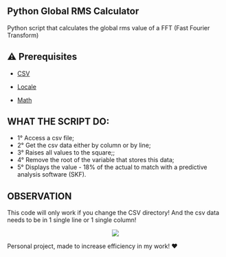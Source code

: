## Python Global RMS Calculator
Python script that calculates the global rms value of a FFT (Fast Fourier Transform)

## :warning: Prerequisites

- [CSV](https://docs.python.org/3/library/csv.html)

- [Locale](https://docs.python.org/3/library/locale.html)

- [Math](https://docs.python.org/3/library/math.html)

## WHAT THE SCRIPT DO:
- 1° Access a csv file;
- 2° Get the csv data either by column or by line;
- 3° Raises all values to the square;;
- 4° Remove the root of the variable that stores this data;
- 5° Displays the value - 18% of the actual to match with a predictive analysis software (SKF).

## OBSERVATION

This code will only work if you change the CSV directory! And the csv data needs to be in 1 single line or 1 single column!

<p align="center">
    <img src="https://github.com/iagoapiai/Global-RMS-Calculator/assets/116030785/2ea8e4ac-385e-4140-9725-2bc5f9fb3068">
</p>

Personal project, made to increase efficiency in my work! ❤️
